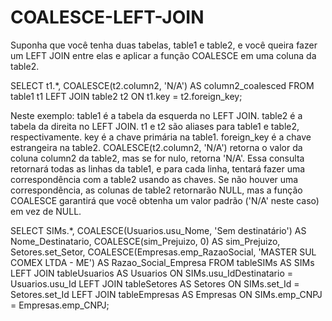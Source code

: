 # COALESCE-LEFT-JOIN
Suponha que você tenha duas tabelas, table1 e table2, e você queira fazer um LEFT JOIN entre elas e aplicar a função COALESCE em uma coluna da table2.

SELECT t1.*,
       COALESCE(t2.column2, 'N/A') AS column2_coalesced
FROM table1 t1
LEFT JOIN table2 t2 ON t1.key = t2.foreign_key;


Neste exemplo:
table1 é a tabela da esquerda no LEFT JOIN.
table2 é a tabela da direita no LEFT JOIN.
t1 e t2 são aliases para table1 e table2, respectivamente.
key é a chave primária na table1.
foreign_key é a chave estrangeira na table2.
COALESCE(t2.column2, 'N/A') retorna o valor da coluna column2 da table2, mas se for nulo, retorna 'N/A'.
Essa consulta retornará todas as linhas da table1, e para cada linha, tentará fazer uma correspondência com a table2 usando as chaves. Se não houver uma correspondência, as colunas de table2 retornarão NULL, mas a função COALESCE garantirá que você obtenha um valor padrão ('N/A' neste caso) em vez de NULL.


SELECT SIMs.*, 
       COALESCE(Usuarios.usu_Nome, 'Sem destinatário') AS Nome_Destinatario,
       COALESCE(sim_Prejuizo, 0) AS sim_Prejuizo,
       Setores.set_Setor,
       COALESCE(Empresas.emp_RazaoSocial, 'MASTER SUL COMEX LTDA - ME') AS Razao_Social_Empresa
FROM tableSIMs AS SIMs
LEFT JOIN tableUsuarios AS Usuarios ON SIMs.usu_IdDestinatario = Usuarios.usu_Id
LEFT JOIN tableSetores AS Setores ON SIMs.set_Id = Setores.set_Id
LEFT JOIN tableEmpresas AS Empresas ON SIMs.emp_CNPJ = Empresas.emp_CNPJ;
